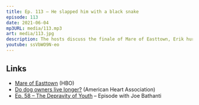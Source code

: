 ```yaml
---
title: Ep. 113 – He slapped him with a black snake
episode: 113
date: 2021-06-04
mp3URL: media/113.mp3
art: media/113.jpg
description: The hosts discuss the finale of Mare of Easttown, Erik hurt his arm from working too much, Erik's family got a cat, Dennis' fence is finally straight.
youtube: ssVbWO9N-eo
---
```


## Links

- [Mare of Easttown](https://www.hbo.com/mare-of-easttown) (HBO)
- [Do dog owners live longer?](https://www.heart.org/en/healthy-living/healthy-bond-for-life-pets/do-dog-owners-live-longer) (American Heart Association)
- [Ep. 58 – The Depravity of Youth](https://happyhour.fm/058) – Episode with Joe Bathanti